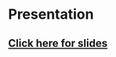 # Presentation
## <a href="https://docs.google.com/presentation/d/1k7twj_LdxJDCBMlb_aTHvBguoSGIdJsiWuitAy3UwjY/edit?usp=sharing">Click here for slides</a>
